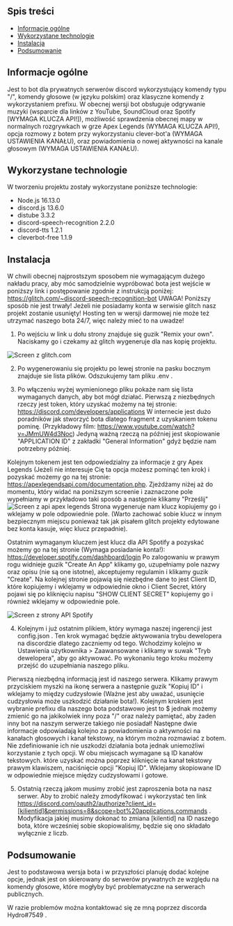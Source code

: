 ## Spis treści
* [Informacje ogólne](#informacje-ogólne)
* [Wykorzystane technologie](#wykorzystane-technologie)
* [Instalacja](#instalacja)
* [Podsumowanie](#podsumowanie)

## Informacje ogólne
Jest to bot dla prywatnych serwerów discord wykorzystujący komendy typu "/", komendy głosowe (w języku polskim) oraz klasyczne komendy z wykorzystaniem prefixu. W obecnej wersji bot obsługuje odgrywanie muzyki (wsparcie dla linków z YouTube, SoundCloud oraz Spotify [WYMAGA KLUCZA API!]), możliwość sprawdzenia obecnej mapy w normalnych rozgrywkach w grze Apex Legends (WYMAGA KLUCZA API!), opcja rozmowy z botem przy wykorzystaniu clever-bot'a (WYMAGA USTAWIENIA KANAŁU), oraz powiadomienia o nowej aktywności na kanale głosowym (WYMAGA USTAWIENIA KANAŁU).
	
## Wykorzystane technologie
W tworzeniu projektu zostały wykorzystane poniższe technologie:
* Node.js 16.13.0
* discord.js 13.6.0
* distube 3.3.2
* discord-speech-recognition 2.2.0
* discord-tts 1.2.1
* cleverbot-free 1.1.9
	
## Instalacja
W chwili obecnej najprostszym sposobem nie wymagającym dużego nakładu pracy, aby móc samodzielnie wypróbować bota jest wejście w poniższy link i postępowanie zgodnie z instrukcją poniżej: https://glitch.com/~discord-speech-recognition-bot
UWAGA! Poniższy sposób nie jest trwały! Jeżeli nie posiadamy konta w serwisie glitch nasz projekt zostanie usunięty! Hosting ten w wersji darmowej nie może też utrzymać naszego bota 24/7, więc należy mieć to na uwadze!

1. Po wejściu w link u dołu strony znajduje się guzik "Remix your own". Naciskamy go i czekamy aż glitch wygeneruje dla nas kopię projektu.
<img alt="Screen z glitch.com" src = "https://i.imgur.com/YCWGWuo.png"/>

2. Po wygenerowaniu się projektu po lewej stronie na pasku bocznym znajduje sie lista plików. Odszukujemy tam pliku .env .

3. Po włączeniu wyżej wymienionego pliku pokaże nam się lista wymaganych danych, aby bot mógł działać.
Pierwszą z niezbędnych rzeczy jest token, który uzyskać możemy na tej stronie: https://discord.com/developers/applications W internecie jest dużo poradników jak stworzyć bota dlatego fragment z uzyskaniem tokenu pominę. (Przykładowy film: https://www.youtube.com/watch?v=JMmUW4d3Noc) Jedyną ważną rzeczą na później jest skopiowanie "APPLICATION ID" z zakładki "General Information" gdyż będzie nam potrzebny później.

Kolejnym tokenem jest ten odpowiedzialny za informacje z gry Apex Legends (Jeżeli nie interesuje Cię ta opcja możesz pominąć ten krok) i pozyskać możemy go na tej stronie: https://apexlegendsapi.com/documentation.php.
Zjeżdżamy niżej aż do momentu, który widać na poniższym screenie i zaznaczone pole wypełniamy w przykładowo taki sposób a następnie klikamy "Prześlij"
<img alt="Screen z api apex legends" src="https://i.imgur.com/jhfnpMw.png"/>
Strona wygeneruje nam klucz kopiujemy go i wklejamy w pole odpowiednie pole. (Warto zachować sobie klucz w innym bezpiecznym miejscu ponieważ tak jak pisałem glitch projekty edytowane bez konta kasuje, więc klucz przepadnie).

Ostatnim wymaganym kluczem jest klucz dla API Spotify a pozyskać możemy go na tej stronie (Wymaga posiadanie konta!): https://developer.spotify.com/dashboard/login
Po zalogowaniu w prawym rogu widnieje guzik "Create An App" klikamy go, uzupełniamy pole nazwy oraz opisu (nie są one istotne), akceptujemy regulamin i klikamy guzik "Create". Na kolejnej stronie pojawią się niezbędne dane to jest Client ID, które kopiujemy i wklejamy w odpowiednie okno i Client Secret, który pojawi się po kliknięciu napisu "SHOW CLIENT SECRET" kopiujemy go i również wklejamy w odpowiednie pole.

<img alt="Screen z strony API Spotify" src="https://i.imgur.com/LPOfufd.png"/>

4. Kolejnym i już ostatnim plikiem, który wymaga naszej ingerencji jest config.json .
Ten krok wymagać będzie aktywowania trybu dewelopera na discordzie dlatego zaczniemy od tego. Wchodzimy kolejno w Ustawienia użytkownika > Zaawansowane i klikamy w suwak "Tryb dewelopera", aby go aktywować. Po wykonaniu tego kroku możemy przejść do uzupełniania naszego pliku.

Pierwszą niezbędną informacją jest id naszego serwera. Klikamy prawym przyciskiem myszki na ikonę serwera a następnie guzik "Kopiuj ID" i wklejamy to między cudzysłowie (Ważne jest aby uważać, usunięcie cudzysłowia może uszkodzić działanie bota!).
Kolejnym krokiem jest wybranie prefixu dla naszego bota podstawowo jest to $ jednak możemy zmienić go na jakikolwiek inny poza "/" oraz należy pamiętać, aby żaden inny bot na naszym serwerze takiego nie posiadał!
Następne dwie informacje odpowiadają kolejno za powiadomienia o aktywności na kanałach głosowych i kanał tekstowy, na którym można rozmawiać z botem. Nie zdefiniowanie ich nie uszkodzi działania bota jednak uniemożliwi korzystanie z tych opcji. W obu miejscach wymagane są ID kanałów tekstowych. które uzyskać można poprzez kliknięcie na kanał tekstowy prawym klawiszem, naciśnięcie opcji "Kopiuj ID". Wklejamy skopiowane ID w odpowiednie miejsce między cudzysłowami i gotowe.

5. Ostatnią rzeczą jakom musimy zrobić jest zaproszenia bota na nasz serwer. Aby to zrobić należy zmodyfikować i wykorzystać ten link https://discord.com/oauth2/authorize?client_id=[kilientid]&permissions=8&scope=bot%20applications.commands . Modyfikacja jakiej musimy dokonać to zmiana [kilentid] na ID naszego bota, które wcześniej sobie skopiowaliśmy, będzie się ono składało wyłącznie z liczb.

## Podsumowanie
Jest to podstawowa wersja bota i w przyszłości planuję dodać kolejne opcje, jednak jest on skierowany do serwerów prywatnych ze względu na komendy głosowe, które mogłyby być problematyczne na serwerach publicznych.

W razie problemów można kontaktować się ze mną poprzez discorda Hydro#7549 .
